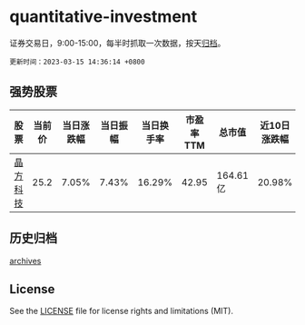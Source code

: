 # quantitative-investment

证券交易日，9:00-15:00，每半时抓取一次数据，按天[归档](archives)。

`更新时间：2023-03-15 14:36:14 +0800`

## 强势股票

|股票|当前价|当日涨跌幅|当日振幅|当日换手率|市盈率TTM|总市值|近10日涨跌幅|
|----|----|----|----|----|----|----|----|
|[晶方科技](https://xueqiu.com/S/SH603005)|25.2|7.05%|7.43%|16.29%|42.95|164.61亿|20.98%|

## 历史归档

[archives](archives)

## License

See the [LICENSE](LICENSE) file for license rights and limitations (MIT).